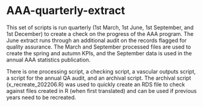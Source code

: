 # AAA-quarterly-extract


This set of scripts is run quarterly (1st March, 1st June, 1st September, and 1st December) to create a check on the progress of the AAA program. The June extract runs through an additional audit on the records flagged for quality assurance. The March and September processed files are used to create the spring and autumn KPIs, and the September data is used in the annual AAA statistics publication.



There is one processing script, a checking script, a vascular outputs script, a script for the annual QA audit, and an archival script. The archival script (x_recreate_202206.R) was used to quickly create an RDS file to check against files created in R (when first translated) and can be used if previous years need to be recreated.
